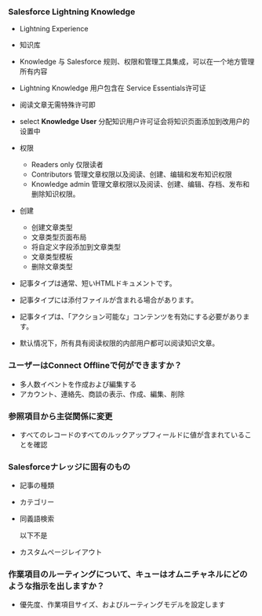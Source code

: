 ### Salesforce Lightning Knowledge

- Lightning Experience
- 知识库
- Knowledge 与 Salesforce 规则、权限和管理工具集成，可以在一个地方管理所有内容
- Lightning Knowledge 用户包含在 Service Essentials许可证
- 阅读文章无需特殊许可即
- select **Knowledge User** 分配知识用户许可证会将知识页面添加到改用户的设置中
- 权限
  - Readers only 仅限读者
  - Contributors 管理文章权限以及阅读、创建、编辑和发布知识权限
  - Knowledge admin 管理文章权限以及阅读、创建、编辑、存档、发布和删除知识权限。
- 创建
  - 创建文章类型
  - 文章类型页面布局
  - 将自定义字段添加到文章类型
  - 文章类型模板
  - 删除文章类型
- 記事タイプは通常、短いHTMLドキュメントです。
- 記事タイプには添付ファイルが含まれる場合があります。
- 記事タイプは、「アクション可能な」コンテンツを有効にする必要があります。

- 默认情况下，所有具有阅读权限的内部用户都可以阅读知识文章。

### ユーザーはConnect Offlineで何ができますか？ 

- 多人数イベントを作成および編集する
- アカウント、連絡先、商談の表示、作成、編集、削除

### 参照項目から主従関係に変更

- すべてのレコードのすべてのルックアップフィールドに値が含まれていることを確認

### Salesforceナレッジに固有のもの

- 記事の種類

- カテゴリー

- 同義語検索

  

  以下不是

- カスタムページレイアウト

### 作業項目のルーティングについて、キューはオムニチャネルにどのような指示を出しますか？

- 優先度、作業項目サイズ、およびルーティングモデルを設定します

